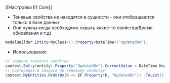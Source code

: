 [[Настройка Ef Core]]

- Теневые свойства не находятся в сущности - они отобращаются только в базе данных
- Они нужны когда необходимо скрыть какие-то свойства(Время обновления и т.д)

```cs
modelBuilder.Entity<MyClass>().Property<DateTime>("UpdatedOn");
```
- Использование
```cs
// задание теневого свойства
context.Entry(entity).Property("UpdatedOn").CurrentValue = DateTime.Now;
// Сортировка в запросе по теневому свойству
context.MyEntities.OrderBy(b => EF.Property(b, "UpdatedOn")) .ToList();
```
